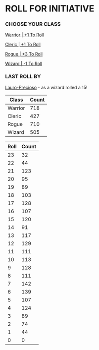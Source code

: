 # ROLL FOR INITIATIVE
### CHOOSE YOUR CLASS

[Warrior | +1 To Roll](https://github.com/benjaminsampica/benjaminsampica/issues/new?title=roll%7Cwarrior&body=Just+click+%27Submit+new+issue%27.)

[Cleric | +1 To Roll](https://github.com/benjaminsampica/benjaminsampica/issues/new?title=roll%7Ccleric&body=Just+click+%27Submit+new+issue%27.)

[Rogue | +3 To Roll](https://github.com/benjaminsampica/benjaminsampica/issues/new?title=roll%7Crogue&body=Just+click+%27Submit+new+issue%27.)

[Wizard | -1 To Roll](https://github.com/benjaminsampica/benjaminsampica/issues/new?title=roll%7Cwizard&body=Just+click+%27Submit+new+issue%27.)
### LAST ROLL BY
[Lauro-Precioso](https://www.github.com/Lauro-Precioso) - as a wizard rolled a 15!

|Class|Count|
|-|-|
|Warrior|718|
|Cleric|427|
|Rogue|710|
|Wizard|505|

|Roll|Count|
|-|-|
|23|32
|22|44
|21|123
|20|95
|19|89
|18|103
|17|128
|16|107
|15|120
|14|91
|13|117
|12|129
|11|111
|10|113
|9|128
|8|111
|7|142
|6|139
|5|107
|4|124
|3|89
|2|74
|1|44
|0|0
